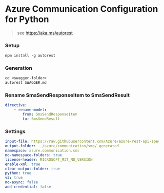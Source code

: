 # Azure Communication Configuration for Python

> see https://aka.ms/autorest

### Setup
```ps
npm install -g autorest
```

### Generation
```ps
cd <swagger-folder>
autorest SWAGGER.md
```

### Rename SmsSendResponseItem to SmsSendResult
``` yaml
directive:
    - rename-model:
        from: SmsSendResponseItem
        to: SmsSendResult
```

### Settings
``` yaml
input-file: https://raw.githubusercontent.com/Azure/azure-rest-api-specs/dc652c9308ddcb19a73dbbb37498e63081dfde6e/specification/communication/data-plane/Microsoft.CommunicationServicesSms/stable/2021-03-07/communicationservicessms.json
output-folder: ../azure/communication/sms/_generated
namespace: azure.communication.sms
no-namespace-folders: true
license-header: MICROSOFT_MIT_NO_VERSION
enable-xml: true
clear-output-folder: true
python: true
v3: true
no-async: false
add-credential: false
```